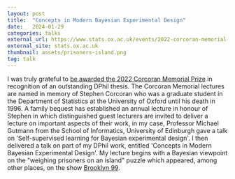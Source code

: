 ```yaml
---
layout: post
title:  "Concepts in Modern Bayesian Experimental Design"
date:   2024-01-29
categories: talks
external_url: https://www.stats.ox.ac.uk/events/2022-corcoran-memorial-prize-lecture
external_site: stats.ox.ac.uk
thumbnail: assets/prisoners-island.png
tag: talk
---
```


I was truly grateful to [be awarded the 2022 Corcoran Memorial Prize](https://www.stats.ox.ac.uk/news/2022-corcoran-memorial-prize-winner) in recognition of an outstanding DPhil thesis. 
The Corcoran Memorial lectures are named in memory of Stephen Corcoran who was a graduate student in the Department of Statistics at the University of Oxford until his death in 1996.
A family bequest has established an annual lecture in honour of Stephen in which distinguished guest lecturers are invited to deliver a lecture on important aspects of their work, in my case,
Professor Michael Gutmann from the School of Informatics, University of Edinburgh gave a talk on 'Self-supervised learning for Bayesian experimental design'.
I then delivered a talk on part of my DPhil work, entitled 'Concepts in Modern Bayesian Experimental Design'.
My lecture begins with a Bayesian viewpoint on the "weighing prisoners on an island" puzzle which appeared, among other places, on the show [Brooklyn 99](https://puzzling.stackexchange.com/questions/9979/brooklyn-99-riddle-weighing-islanders).

<!--more-->
